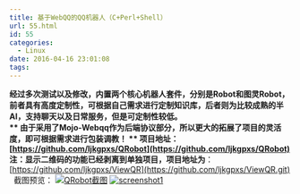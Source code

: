 ```yaml
---
title: 基于WebQQ的QQ机器人（C+Perl+Shell）
url: 55.html
id: 55
categories:
  - Linux
date: 2016-04-16 23:01:08
tags:
---
```


**经过多次测试以及修改，内置两个核心机器人套件，分别是Robot和图灵Robot，前者具有高度定制性，可根据自己需求进行定制知识库，后者则为比较成熟的半AI，支持聊天以及日常服务，但是可定制性较低。  
** 由于采用了Mojo-Webqq作为后端协议部分，所以更大的拓展了项目的灵活度，即可根据需求进行包装调教！
** 项目地址：[https://github.com/ljkgpxs/QRobot](https://github.com/ljkgpxs/QRobot)** 
**注：显示二维码的功能已经剥离到单独项目，项目地址为**：[https://github.com/ljkgpxs/ViewQR](https://github.com/ljkgpxs/ViewQR.git)   
截图预览： [![QRobot截图](http://ljkgpxs.xyz/wp-content/uploads/2016/04/screenshot.png)](http://ljkgpxs.xyz/wp-content/uploads/2016/04/screenshot.png) [![screenshot1](http://ljkgpxs.xyz/wp-content/uploads/2016/04/screenshot1.png)](http://ljkgpxs.xyz/wp-content/uploads/2016/04/screenshot1.png)

